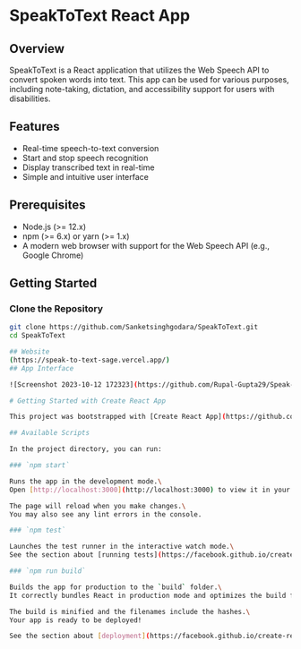  # SpeakToText React App

## Overview
SpeakToText is a React application that utilizes the Web Speech API to convert spoken words into text. This app can be used for various purposes, including note-taking, dictation, and accessibility support for users with disabilities.

## Features
- Real-time speech-to-text conversion
- Start and stop speech recognition
- Display transcribed text in real-time
- Simple and intuitive user interface

## Prerequisites
- Node.js (>= 12.x)
- npm (>= 6.x) or yarn (>= 1.x)
- A modern web browser with support for the Web Speech API (e.g., Google Chrome)

## Getting Started

### Clone the Repository
```sh
git clone https://github.com/Sanketsinghgodara/SpeakToText.git
cd SpeakToText

## Website
(https://speak-to-text-sage.vercel.app/)
## App Interface

![Screenshot 2023-10-12 172323](https://github.com/Rupal-Gupta29/Speak-To-Type/assets/70842313/e4da9488-2004-4df3-97ca-2212c69616d5)

# Getting Started with Create React App

This project was bootstrapped with [Create React App](https://github.com/facebook/create-react-app).

## Available Scripts

In the project directory, you can run:

### `npm start`

Runs the app in the development mode.\
Open [http://localhost:3000](http://localhost:3000) to view it in your browser.

The page will reload when you make changes.\
You may also see any lint errors in the console.

### `npm test`

Launches the test runner in the interactive watch mode.\
See the section about [running tests](https://facebook.github.io/create-react-app/docs/running-tests) for more information.

### `npm run build`

Builds the app for production to the `build` folder.\
It correctly bundles React in production mode and optimizes the build for the best performance.

The build is minified and the filenames include the hashes.\
Your app is ready to be deployed!

See the section about [deployment](https://facebook.github.io/create-react-app/docs/deployment) for more information
